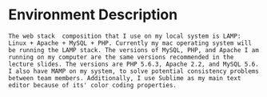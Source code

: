 # Environment Description

	The web stack  composition that I use on my local system is LAMP: Linux + Apache + MySQL + PHP. Currently my mac operating system will be running the LAMP stack. The versions of MySQL, PHP, and Apache I am running on my computer are the same versions recommended in the lecture slides. The versions are PHP 5.6.3, Apache 2.2, and MySQL 5.6. I also have MAMP on my system, to solve potential consistency problems between team members. Additionally, I use Sublime as my main text editor because of its' color coding properties.